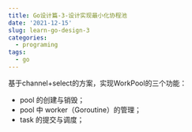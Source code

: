```yaml
---
title: Go设计篇-3-设计实现最小化协程池
date: '2021-12-15'
slug: learn-go-design-3
categories:
  - programing
tags:
  - go
---
```

基于channel+select的方案，实现WorkPool的三个功能：
- pool 的创建与销毁；
- pool 中 worker（Goroutine）的管理；
- task 的提交与调度；